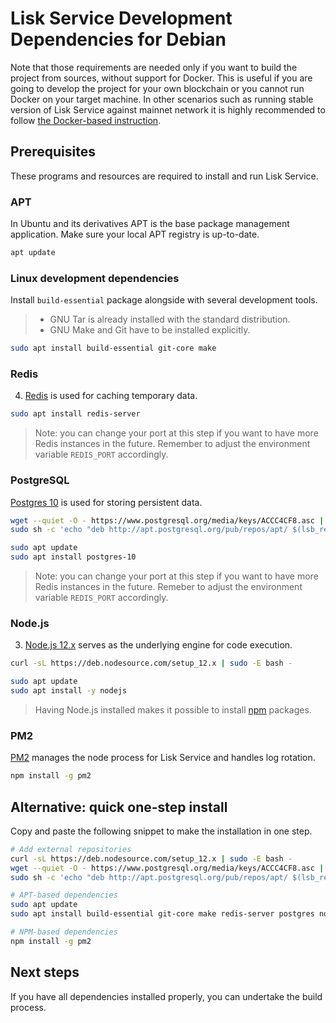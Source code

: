 # Lisk Service Development Dependencies for Debian

Note that those requirements are needed only if you want to build the project from sources, without support for Docker. This is useful if you are going to develop the project for your own blockchain or you cannot run Docker on your target machine. In other scenarios such as running stable version of Lisk Service against mainnet network it is highly recommended to follow [the Docker-based instruction](./prerequisites_docker_macos.md).

## Prerequisites

These programs and resources are required to install and run Lisk Service.

### APT 

In Ubuntu and its derivatives APT is the base package management application. Make sure your local APT registry is up-to-date.

```bash
apt update
```

### Linux development dependencies

Install `build-essential` package alongside with several development tools.

> - GNU Tar is already installed with the standard distribution.
> - GNU Make and Git have to be installed explicitly.

```bash
sudo apt install build-essential git-core make
```

### Redis

4. [Redis](http://redis.io) is used for caching temporary data.

```bash
sudo apt install redis-server
```

> Note: you can change your port at this step if you want to have more Redis instances in the future. Remember to adjust the environment variable `REDIS_PORT` accordingly.

### PostgreSQL

[Postgres 10](https://www.postgresql.org/) is used for storing persistent data.

```bash
wget --quiet -O - https://www.postgresql.org/media/keys/ACCC4CF8.asc | sudo apt-key add -
sudo sh -c 'echo "deb http://apt.postgresql.org/pub/repos/apt/ $(lsb_release -sc)-pgdg main" > /etc/apt/sources.list.d/PostgreSQL.list'

sudo apt update
sudo apt install postgres-10
```

> Note: you can change your port at this step if you want to have more Redis instances in the future. Remeber to adjust the environment variable `REDIS_PORT` accordingly.

### Node.js

3. [Node.js 12.x](<https://nodejs.org/>) serves as the underlying engine for code execution.

```bash
curl -sL https://deb.nodesource.com/setup_12.x | sudo -E bash -

sudo apt update
sudo apt install -y nodejs
```

> Having Node.js installed makes it possible to install [npm](https://www.npmjs.com/) packages.

### PM2

[PM2](https://github.com/Unitech/pm2) manages the node process for Lisk Service and handles log rotation.

```bash
npm install -g pm2
```

## Alternative: quick one-step install

Copy and paste the following snippet to make the installation in one step.

```bash
# Add external repositories
curl -sL https://deb.nodesource.com/setup_12.x | sudo -E bash -
wget --quiet -O - https://www.postgresql.org/media/keys/ACCC4CF8.asc | sudo apt-key add -
sudo sh -c 'echo "deb http://apt.postgresql.org/pub/repos/apt/ $(lsb_release -sc)-pgdg main" > /etc/apt/sources.list.d/PostgreSQL.list'

# APT-based dependencies
sudo apt update
sudo apt install build-essential git-core make redis-server postgres nodejs

# NPM-based dependencies
npm install -g pm2
```

## Next steps

If you have all dependencies installed properly, you can undertake the build process.
